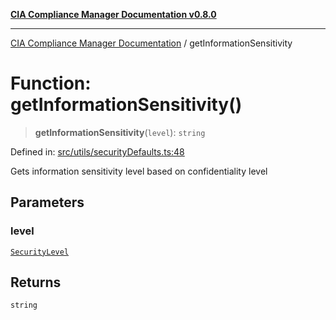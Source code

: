 [**CIA Compliance Manager Documentation v0.8.0**](../README.md)

***

[CIA Compliance Manager Documentation](../globals.md) / getInformationSensitivity

# Function: getInformationSensitivity()

> **getInformationSensitivity**(`level`): `string`

Defined in: [src/utils/securityDefaults.ts:48](https://github.com/Hack23/cia-compliance-manager/blob/fa2f95f029cdcd192b3882a37d0d34753edcd349/src/utils/securityDefaults.ts#L48)

Gets information sensitivity level based on confidentiality level

## Parameters

### level

[`SecurityLevel`](../type-aliases/SecurityLevel.md)

## Returns

`string`
